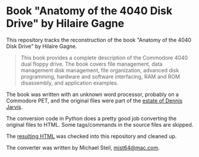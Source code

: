 # Book "Anatomy of the 4040 Disk Drive" by Hilaire Gagne

This repository tracks the reconstruction of the book "Anatomy of the 4040 Disk Drive" by Hilaire Gagne.

> This book provides a complete description of the Commodore 4040 dual floppy drive.  The book covers file management, data management disk management, file organization, advanced disk programming, hardware and  software interfacing, RAM and  ROM disassembly, and application examples.


The book was written with an unknown word processor, probably on a Commodore PET, and the original files were part of the [estate of Dennis Jarvis](http://6502.org/users/sjgray/dj/).

The conversion code in Python does a pretty good job converting the original files to HTML. Some tags/commands in the source files are skipped.

The [resulting HTML](html/anatomy-4040.html) was checked into this repository and cleaned up.

The converter was written by Michael Steil, <mist64@mac.com>.


